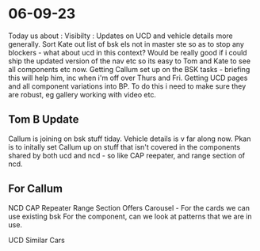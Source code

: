 # 06-09-23

Today us about :
Visibilty : Updates on UCD and vehicle details more generally.
Sort Kate out list of bsk els not in master ste so as to stop any blockers - what about ucd in this context?
Would be really good if i could ship the updated version of the nav etc so its easy to Tom and Kate to see all components etc now.
Getting Callum set up on the BSK tasks - briefing this will help him, inc when i'm off over Thurs and Fri.
Getting UCD pages and all component variations into BP. To do this i need to make sure they are robust, eg gallery working with video etc.

## Tom B Update
Callum is joining on bsk stuff tiday. Vehicle details is v far along now. Pkan is to initally set Callum up on stuff that isn't covered in the components shared by both ucd and ncd - so like CAP reepater, and range section of ncd.

## For Callum

NCD
CAP Repeater
Range Section
Offers Carousel -
For the cards we can use existing bsk
For the component, can we look at patterns that we are in use.

UCD
Similar Cars